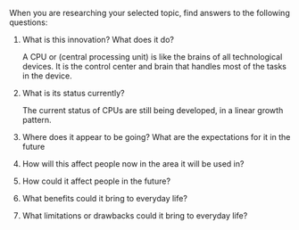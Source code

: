 When you are researching your selected topic, find answers to the following questions:
1. What is this innovation? What does it do? 
   
   A CPU or (central processing unit) is like the brains of all technological devices. It is the control center and brain that handles most of the tasks in the device.
   
2. What is its status currently?
   
   The current status of CPUs are still being developed, in a linear growth pattern. 
   
3. Where does it appear to be going? What are the expectations for it in the future
4. How will this affect people now in the area it will be used in?
5. How could it affect people in the future?
6. What benefits could it bring to everyday life?
7. What limitations or drawbacks could it bring to everyday life?